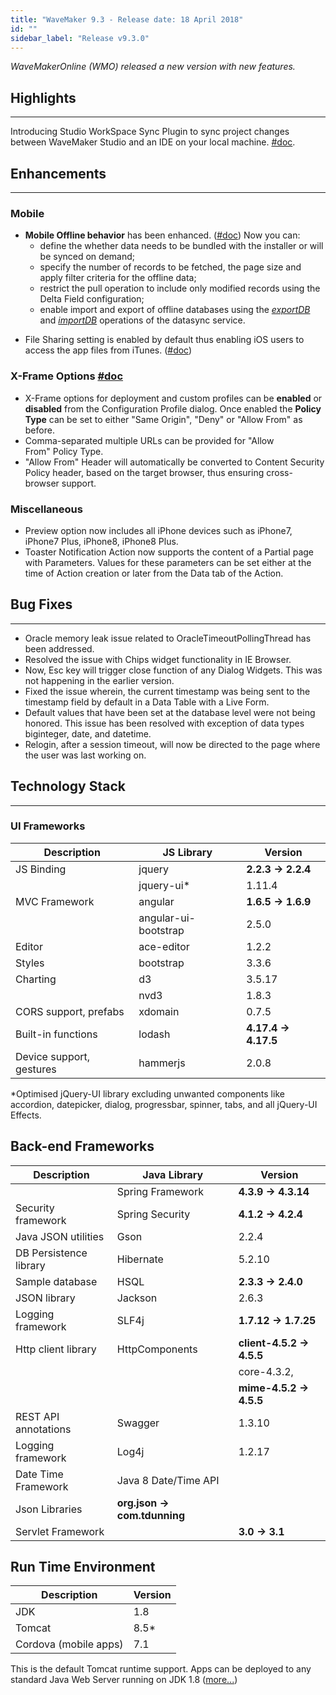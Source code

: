 ```yaml
---
title: "WaveMaker 9.3 - Release date: 18 April 2018"
id: ""
sidebar_label: "Release v9.3.0"
---
```

*WaveMakerOnline (WMO) released a new version with new features.*

## Highlights
---
Introducing Studio WorkSpace Sync Plugin to sync project changes between WaveMaker Studio and an IDE on your local machine. [#doc](/learn/how-tos/synchronizing-wavemaker-apps-ides-beta/).

## Enhancements
---
### Mobile

- **Mobile Offline behavior** has been enhanced. ([#doc](/learn/hybrid-mobile/offline-data-support/#enabling)) Now you can:
    *   define the whether data needs to be bundled with the installer or will be synced on demand;
    *   specify the number of records to be fetched, the page size and apply filter criteria for the offline data;
    *   restrict the pull operation to include only modified records using the Delta Field configuration;
    *   enable import and export of offline databases using the [_exportDB_](/learn/hybrid-mobile/device-variables/#exportDB) and [_importDB_](/learn/hybrid-mobile/device-variables/#importDB) operations of the datasync service.
*   File Sharing setting is enabled by default thus enabling iOS users to access the app files from iTunes. ([#doc](/learn/hybrid-mobile/mobile-build-phonegap/#phonegap))

### X-Frame Options [#doc](/learn/app-development/deployment/configuration-profiles/#xframe)

*   X-Frame options for deployment and custom profiles can be **enabled** or **disabled** from the Configuration Profile dialog. Once enabled the **Policy Type** can be set to either "Same Origin", "Deny" or "Allow From" as before.
*   Comma-separated multiple URLs can be provided for "Allow From" Policy Type.
*   "Allow From" Header will automatically be converted to Content Security Policy header, based on the target browser, thus ensuring cross-browser support.

### Miscellaneous

*   Preview option now includes all iPhone devices such as iPhone7, iPhone7 Plus, iPhone8, iPhone8 Plus.
*   Toaster Notification Action now supports the content of a Partial page with Parameters. Values for these parameters can be set either at the time of Action creation or later from the Data tab of the Action.

## Bug Fixes 
---
*   Oracle memory leak issue related to OracleTimeoutPollingThread has been addressed.
*   Resolved the issue with Chips widget functionality in IE Browser.
*   Now, Esc key will trigger close function of any Dialog Widgets. This was not happening in the earlier version.
*   Fixed the issue wherein, the current timestamp was being sent to the timestamp field by default in a Data Table with a Live Form.
*   Default values that have been set at the database level were not being honored. This issue has been resolved with exception of data types biginteger, date, and datetime.
*   Relogin, after a session timeout, will now be directed to the page where the user was last working on.


## Technology Stack
---
### UI Frameworks

| Description | JS Library | Version |
| --- | --- | --- |
| JS Binding | jquery | **2.2.3 -> 2.2.4** |
|  | jquery-ui* | 1.11.4 |
| MVC Framework | angular | **1.6.5 -> 1.6.9** |
|  | angular-ui-bootstrap | 2.5.0 |
| Editor | ace-editor | 1.2.2 |
| Styles | bootstrap | 3.3.6 |
| Charting | d3 | 3.5.17 |
|  | nvd3 | 1.8.3 |
| CORS support, prefabs | xdomain | 0.7.5 |
| Built-in functions | lodash | **4.17.4 -> 4.17.5** |
| Device support, gestures | hammerjs | 2.0.8 |

*Optimised jQuery-UI library excluding unwanted components like accordion, datepicker, dialog, progressbar, spinner, tabs, and all jQuery-UI Effects.

## Back-end Frameworks

| Description | Java Library | Version |
| --- | --- | --- |
|  | Spring Framework | **4.3.9 -> 4.3.14** |
| Security framework | Spring Security | **4.1.2 -> 4.2.4** |
| Java JSON utilities | Gson | 2.2.4 |
| DB Persistence library | Hibernate | 5.2.10 |
| Sample database | HSQL | **2.3.3 -> 2.4.0** |
| JSON library | Jackson | 2.6.3 |
| Logging framework | SLF4j | **1.7.12 -> 1.7.25** |
| Http client library | HttpComponents |**client-4.5.2 -> 4.5.5**|
|||core-4.3.2, |
|||**mime-4.5.2 -> 4.5.5** |
| REST API annotations | Swagger | 1.3.10 |
| Logging framework | Log4j | 1.2.17 |
| Date Time Framework | Java 8 Date/Time API |  |
| Json Libraries | **org.json -> com.tdunning** |  |
| Servlet Framework |  | **3.0 -> 3.1** |

## Run Time Environment

| Description | Version |
| --- | --- |
| JDK | 1.8 |
| Tomcat | 8.5* |
| Cordova (mobile apps) | 7.1 |

This is the default Tomcat runtime support. Apps can be deployed to any standard Java Web Server running on JDK 1.8 ([more...](/learn/app-development/deployment/deployment-web-server/))
